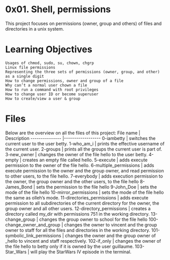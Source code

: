 # 0x01. Shell, permissions
This project focuses on permissions (owner, group and others) of files and directories in a unix system.

# Learning Objectives
    Usages of chmod, sudo, su, chown, chgrp
    Linux file permissions
    Representing the three sets of permissions (owner, group, and other) as a single digit
    How to change permissions, owner and group of a file
    Why can’t a normal user chown a file
    How to run a command with root privileges
    How to change user ID or become superuser
    How to create/view a user & group

# Files
Below are the overview on all the files of this project:
File name	|	Description
---------------	|------------------
0-iambetty |	switches the current user to the user betty.
1-who_am_i    |   prints the effective username of the current user.
2-groups 	| prints all the groups the current user is part of.
3-new_owner |  changes the owner of the file hello to the user betty.
4-empty |   creates an empty file called hello.
5-execute    |   adds execute permission to the owner of the file hello.
6-multiple_permissions    |   adds execute permission to the owner and the group owner, and read permission to other users, to the file hello.
7-everybody  |  adds execution permission to the owner, the group owner and the other users, to the file hello
8-James_Bond   |  sets the permission to the file hello
9-John_Doe  |   sets the mode of the file hello
10-mirror_permissions |   sets the mode of the file hello the same as olleh’s mode.
11-directories_permissions    |   adds execute permission to all subdirectories of the current directory for the owner, the group owner and all other users.
12-directory_permissions    |   creates a directory called my_dir with permissions 751 in the working directory.
13-change_group    |   changes the group owner to school for the file hello
100-change_owner_and_group    |   changes the owner to vincent and the group owner to staff for all the files and directories in the working directory.
101-symbolic_link_permissions   |   changes the owner and the group owner of _hello to vincent and staff respectively.
102-if_only |   changes the owner of the file hello to betty only if it is owned by the user guillaume.
103-Star_Wars    |   will play the StarWars IV episode in the terminal.
